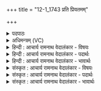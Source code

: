 +++
title = "12-1_1743 प्रति प्रियतमम्"

+++
<details><summary>पदपाठः</summary>

प्र꣡ति꣢꣯। प्रि꣣य꣡त꣢मम्। र꣡थ꣢꣯म्। वृ꣡ष꣢꣯णम्। व꣣सुवा꣡ह꣢नम्। व꣣सु। वा꣡ह꣢꣯नम्। स्तो꣣ता꣢। वा꣣म्। अश्विनौ। ऋ꣡षिः꣢꣯। स्तो꣡मे꣢꣯भिः। भू꣣षति। प्र꣡ति꣢꣯। मा꣢꣯ध्वीइ꣡ति꣢। म꣡म꣢꣯। श्रु꣣तम्। ह꣡व꣢꣯म्। १७४३।
</details>

<details><summary>अधिमन्त्रम् (VC)</summary>

- अश्विनौ
- अवस्युरात्रेयः
- पङ्क्तिः
- पञ्चमः
</details>

<details><summary>हिन्दी : आचार्य रामनाथ वेदालंकार - विषयः</summary>

प्रथम ऋचा पूर्वार्चिक में ४१८ क्रमाङ्क पर अध्यात्म विषय तथा शिल्प विषय में व्याख्यात की जा चुकी है। यहाँ योगाभ्यास का विषय कहते हैं।
</details>

<details><summary>हिन्दी : आचार्य रामनाथ वेदालंकार - पदार्थः</summary>

पदार्थान्वयभाषाः -  हे (अश्विनौ) योगशास्त्र के अध्यापक और योगक्रिया के प्रशिक्षक ! (प्रियतमम्) अतिशय प्रिय, (वृषणम्) बलवान्, (वसुवाहनम्) निवासक मन,प्राण,इन्द्रियों आदि से चलाये जानेवाले (रथम्) आत्मा से अधिष्ठित शरीर-रथ को (प्रति) लक्ष्य करके अर्थात् अध्यात्म और शरीर-योग का प्रशिक्षण देने के लिए (स्तोता) तुम्हारा प्रशंसक (ऋषिः) तत्त्वदर्शी आचार्य (स्तोमेभिः) प्रशंसा-वचनों से (वाम्) तुम दोनों को (प्रतिभूषति) अलंकृत कर रहा है अर्थात् तुम्हारी प्रशंसा कर रहा है। हे (माध्वी) प्राणों की मधुविद्या जाननेवालो ! तुम (मम) मुझ योग-प्रशिक्षण चाहनेवाले की (हवम्) पुकार को (श्रुतम्) सुनो ॥१॥
</details>

<details><summary>हिन्दी : आचार्य रामनाथ वेदालंकार - भावार्थः</summary>

भावार्थभाषाः -  जो योग-प्रशिक्षण पाने के इच्छुक हों,उन्हें चाहिए कि वे योगकला में कुशल,प्राणविद्या के ज्ञाता योगशास्त्र पढ़ानेवाले और योग-क्रियाओं का प्रशिक्षण देनेवाले के पास जाकर अष्टाङ्गयोग की विधि से योगाभ्यास करके सब दुःखों से मुक्ति प्राप्त करें ॥१॥
</details>

<details><summary>संस्कृत : आचार्य रामनाथ वेदालंकार - विषयः</summary>

तत्र प्रथमा ऋक् पूर्वार्चिके ४१८ क्रमाङ्केऽध्यात्मविषये शिल्पविषये च व्याख्याता। अत्र योगाभ्यासविषय उच्यते।
</details>

<details><summary>संस्कृत : आचार्य रामनाथ वेदालंकार - पदार्थः</summary>

पदार्थान्वयभाषाः -  हे (अश्विनौ) योगशास्त्राध्यापकयोगक्रियाप्रशिक्षकौ ! (प्रियतमम्) अतिशयेन प्रियम्, (वृषणम्) बलवन्तम्, (वसुवाहनम्) वसुभिः निवासकैः मनःप्राणेन्द्रियादिभिः उह्यते इति वसुवाहनः तम् (रथम्) आत्माधिष्ठितं देहरथम् (प्रति) उद्दिश्य शिष्येषु अध्यात्मशारीरयोगप्रशिक्षणायेत्यर्थः (स्तोता) युष्मत्प्रशंसकः (ऋषिः) तत्त्वद्रष्टा आचार्यः (स्तोमेभिः) प्रशंसावचनैः (वाम्) युवाम् (प्रतिभूषति) अलङ्करोति,युवां प्रशंसतीत्यर्थः। हे (माध्वी) प्राणानां मधुविद्याविदौ ! युवाम् (मम) योगप्रशिक्षणार्थिनः (हवम्) आह्वानम् (श्रुतम्) शृणुतम् ॥१॥२
</details>

<details><summary>संस्कृत : आचार्य रामनाथ वेदालंकार - भावार्थः</summary>

भावार्थभाषाः -  ये योगप्रशिक्षणं प्राप्तुमिच्छेयुस्ते योगकलाकुशलौ प्राणविद्याविदौ योगाध्यापक-योगक्रियाप्रशिक्षकौ प्राप्याष्टाङ्गयोगविधिना योगमभ्यस्य सकलदुःखमोक्षमधिगच्छेयुः ॥१॥
</details>